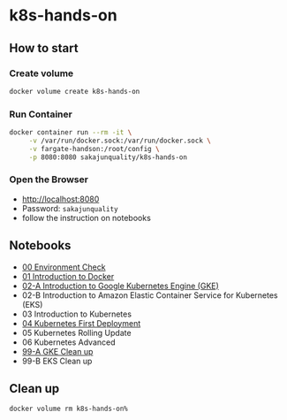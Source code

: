 # k8s-hands-on

## How to start

### Create volume

```bash
docker volume create k8s-hands-on
```

### Run Container

```bash
docker container run --rm -it \
     -v /var/run/docker.sock:/var/run/docker.sock \
     -v fargate-handson:/root/config \
     -p 8080:8080 sakajunquality/k8s-hands-on
```

### Open the Browser

- [http://localhost:8080](http://localhost:8080)
- Password: `sakajunquality`
- follow the instruction on notebooks

## Notebooks

- [00 Environment Check](./00_check.ipynb)
- [01 Introduction to Docker](./01_introduction_to_docker.ipynb)
- [02-A Introduction to Google Kubernetes Engine (GKE)](./02a_introduction_to_gke.ipynb)
- 02-B Introduction to Amazon Elastic Container Service for Kubernetes (EKS)
- 03 Introduction to Kubernetes
- [04 Kubernetes First Deployment](04_k8s_first_deployment.ipynb)
- 05 Kubernetes Rolling Update
- 06 Kubernetes Advanced
- [99-A GKE Clean up](./99a_gke_clean_up.ipynb)
- 99-B EKS Clean up

## Clean up

```bash
docker volume rm k8s-hands-on%
```

